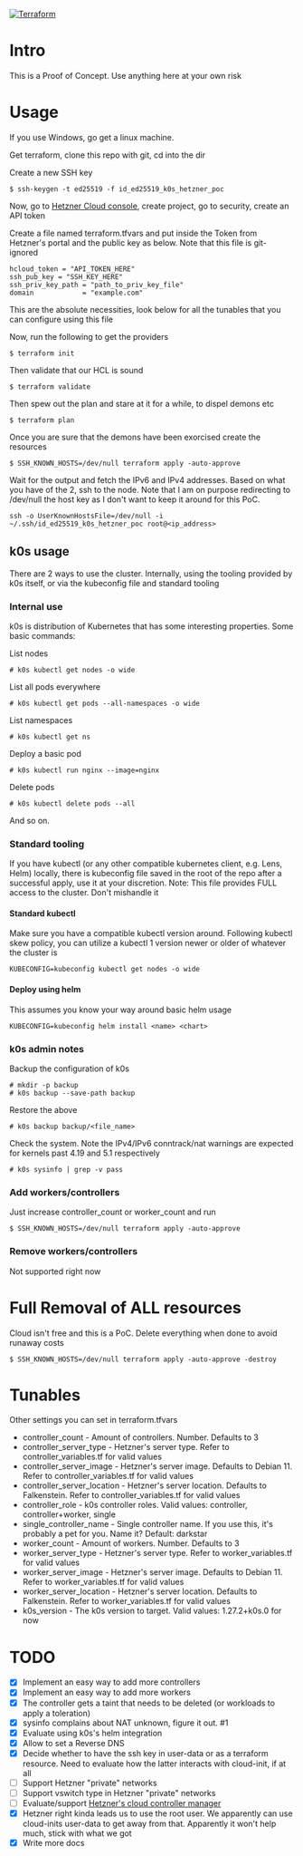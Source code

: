 [![Terraform](https://github.com/akosiaris/k0s_hetzner/actions/workflows/terraform.yaml/badge.svg)](https://github.com/akosiaris/k0s_hetzner/actions/workflows/terraform.yaml)

# Intro

This is a Proof of Concept. Use anything here at your own risk

# Usage

If you use Windows, go get a linux machine.

Get terraform, clone this repo with git, cd into the dir

Create a new SSH key
```
$ ssh-keygen -t ed25519 -f id_ed25519_k0s_hetzner_poc
```

Now, go to [Hetzner Cloud console](console.hetzner.cloud), create project, go to security, create an API token

Create a file named terraform.tfvars and put inside the Token from Hetzner's portal and the public key as below. Note that this file is git-ignored
```
hcloud_token = "API_TOKEN_HERE"
ssh_pub_key = "SSH_KEY_HERE"
ssh_priv_key_path = "path_to_priv_key_file"
domain            = "example.com"
```

This are the absolute necessities, look below for all the tunables that you can configure using this file

Now, run the following to get the providers
```
$ terraform init
```

Then validate that our HCL is sound
```
$ terraform validate
```

Then spew out the plan and stare at it for a while, to dispel demons etc
```
$ terraform plan
```

Once you are sure that the demons have been exorcised create the resources
```
$ SSH_KNOWN_HOSTS=/dev/null terraform apply -auto-approve
```

Wait for the output and fetch the IPv6 and IPv4 addresses. Based on what you have of the 2, ssh to the node.
Note that I am on purpose redirecting to /dev/null the host key as I don't want to keep it around for this PoC.

```
ssh -o UserKnownHostsFile=/dev/null -i ~/.ssh/id_ed25519_k0s_hetzner_poc root@<ip_address>
```

## k0s usage

There are 2 ways to use the cluster. Internally, using the tooling provided by
k0s itself, or via the kubeconfig file and standard tooling

### Internal use

k0s is distribution of Kubernetes that has some interesting properties. Some basic commands:

List nodes
```
# k0s kubectl get nodes -o wide
```

List all pods everywhere
```
# k0s kubectl get pods --all-namespaces -o wide
```

List namespaces
```
# k0s kubectl get ns
```

Deploy a basic pod

```
# k0s kubectl run nginx --image=nginx
```

Delete pods
```
# k0s kubectl delete pods --all
```

And so on.

### Standard tooling

If you have kubectl (or any other compatible kubernetes client, e.g. Lens,
Helm) locally, there is kubeconfig file saved in the root of the repo after a
successful apply, use it at your discretion.
Note: This file provides FULL access to the cluster. Don't mishandle it

#### Standard kubectl

Make sure you have a compatible kubectl version around. Following kubectl skew
policy, you can utilize a kubectl 1 version newer or older of whatever the
cluster is

```
KUBECONFIG=kubeconfig kubectl get nodes -o wide
```

#### Deploy using helm

This assumes you know your way around basic helm usage

```
KUBECONFIG=kubeconfig helm install <name> <chart>
```

### k0s admin notes
Backup the configuration of k0s
```
# mkdir -p backup
# k0s backup --save-path backup
```

Restore the above
```
# k0s backup backup/<file_name>
```

Check the system. Note the IPv4/IPv6 conntrack/nat warnings are expected for
kernels past 4.19 and 5.1 respectively
```
# k0s sysinfo | grep -v pass
```

### Add workers/controllers

Just increase controller\_count or worker\_count and run
```
$ SSH_KNOWN_HOSTS=/dev/null terraform apply -auto-approve
```

### Remove workers/controllers

Not supported right now

# Full Removal of ALL resources

Cloud isn't free and this is a PoC. Delete everything when done to avoid runaway costs
```
$ SSH_KNOWN_HOSTS=/dev/null terraform apply -auto-approve -destroy
```

# Tunables

Other settings you can set in terraform.tfvars

* controller\_count - Amount of controllers. Number. Defaults to 3
* controller\_server\_type - Hetzner's server type. Refer to controller\_variables.tf for valid values
* controller\_server\_image - Hetzner's server image. Defaults to Debian 11. Refer to controller\_variables.tf for valid values
* controller\_server\_location - Hetzner's server location. Defaults to Falkenstein. Refer to controller\_variables.tf for valid values
* controller\_role - k0s controller roles. Valid values: controller, controller+worker, single
* single\_controller\_name - Single controller name. If you use this, it's probably a pet for you. Name it? Default: darkstar
* worker\_count - Amount of workers. Number. Defaults to 3
* worker\_server\_type - Hetzner's server type. Refer to worker\_variables.tf for valid values
* worker\_server\_image - Hetzner's server image. Defaults to Debian 11. Refer to worker\_variables.tf for valid values
* worker\_server\_location - Hetzner's server location. Defaults to Falkenstein. Refer to worker\_variables.tf for valid values
* k0s\_version - The k0s version to target. Valid values: 1.27.2+k0s.0 for now

# TODO

- [x] Implement an easy way to add more controllers
- [x] Implement an easy way to add more workers
- [x] The controller gets a taint that needs to be deleted (or workloads to apply a toleration)
- [x] sysinfo complains about NAT unknown, figure it out. #1
- [x] Evaluate using k0s's helm integration
- [x] Allow to set a Reverse DNS
- [x] Decide whether to have the ssh key in user-data or as a terraform resource. Need to evaluate how the latter interacts with cloud-init, if at all
- [ ] Support Hetzner "private" networks
- [ ] Support vswitch type in Hetzner "private" networks
- [ ] Evaluate/support [Hetzner's cloud controller manager](https://github.com/hetznercloud/hcloud-cloud-controller-manager)
- [x] Hetzner right kinda leads us to use the root user. We apparently can use cloud-inits user-data to get away from that. Apparently it won't help much, stick with what we got
- [x] Write more docs
